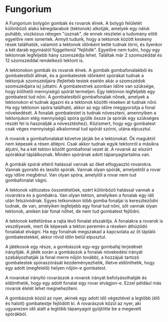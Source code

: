 # Fungorium

A Fungorium bolygón gombák és rovarok élnek. A bolygó felületét különböző alakú kéregdarabok (tektonok) alkotják, amelyek egy náluk puhább, viszkózus rétegen "úsznak", de ennek részletei a tudomány előtt egyelőre nem ismertek. Annyit tudunk, hogy a tektonok között keskeny rések találhatók, valamint a tektonok időnként ketté tudnak törni, és ilyenkor a két darab egymástól függetlenül "fejlődik". Egyelőre nem tudni, hogy egy tektonnak legfeljebb hány szomszédja lehet. Találtak már 2 szomszéddal és 12 szomszéddal rendelkező tektont is.

A tektonokon gombák és rovarok élnek. A gombák gombafonalakból és gombatestből állnak, és a gombatestek időnként spórákat tudnak a tektonjuk szomszédjaira (fejletteb testek esetén akár a szomszédok szomszédjaira is) juttatni. A gombatestnek azonban időre van szüksége, hogy kilőhető mennyiségű spórát termeljen. Egy tektonon legfeljebb egy gombatest tud nőni. A  gombatestből gombafonalak nőnek, amelyek a tektonokon el tudnak ágazni és a tektonok közötti réseken át tudnak nőni. Ha egy tektonon spóra található, akkor az egy időre meggyorsítja a fonal növekedését. A fonalak gombatestet is tudnak növeszteni, amennyiben a tektonjukon elég mennyiségű spóra gyűlik össze (a spórák egy szükséges részét fel is használják a növesztéshez). Közismert, hogy egy gombatest csak véges mennyiségű alkalommal tud spórát szórni, utána elpusztul.

A rovarok a gombafonalakat követve járják be a tektonokat. Ők maguktól nem képesek a résen átlépni. Csak akkor tudnak egyik tektonról a másikra átjutni, ha a két tekton között gombafonal vezet át. A rovarok az elszórt spórákkal táplálkoznak. Minden spórának adott tápanyagtartalma van.

A gombák spórái eltérő hatással vannak az őket elfogyasztó rovarokra. Vannak gyorsító és lassító spórák. Vannak olyan spórák, amelyektől a rovar egy időre megbénul. Van olyan spóra, amelytől a rovar nem tud gombafonalat vágni. 

A tektonok változatos összetételűek, ezért különböző hatással vannak a rovarokra és a gombákra. Van olyan tekton, amelyiken a fonalak egy idő után felszívódnak. Egyes tetkonokon több gomba fonaljai is kereszteződni tudnak, de van, amelyiken legfeljebb egy fonal tud nőni, sőt vannak olyan tektonok, amiken bár fonal nőhet, de nem tud gombatest fejlődni.

A tektonok kettétörése a rajta lévő fonalat elszakítja. A fonalakra a rovarok is veszélyesek, mert ők képesek a tekton peremén a réseken áthúzódó fonalakat elvágni. Ha egy fonalnak megszakad a kapcsolata az őt tápláló gombatestekkel, akkor rövid időn belül elpusztul.

A játékosok egy része, a gombászok egy-egy gombafaj terjedését irányítják. A játék során a gombászok a fonalak növekedési irányát szabályozhatják (a fonal merre nőjön tovább), a hozzájuk tartozó gombatestek spóraszórását kezdeményezhetik, illetve eldönthetik, hogy egy adott (megfelelő) helyen nőjön-e gombatest.

A rovarokat irányító rovarászok a rovarok irányát befolyásolhatják és eldönthetik, hogy egy adott fonalat egy rovar elvágjon-e. Ezzel például más rovarok életét lehet megnehezíteni.

A gombászok közül az nyer, akinek egy adott idő végeztével a legtöbb (élő és halott) gombatestje fejlődött ki. A rovarászok közül az nyer, aki ugyanezen idő alatt a legtöbb tápanyagot gyűjtötte be a megevett spórákból.